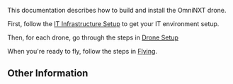 <!-- TODO: Add some pictures -->

This documentation describes how to build and install the OmniNXT drone.

First, follow the [IT Infrastructure Setup](infra-setup.md) to get your IT environment setup. 

Then, for each drone, go through the steps in [Drone Setup](drone-setup.md)

When you're ready to fly, follow the steps in [Flying](flying.md). 


## Other Information 

